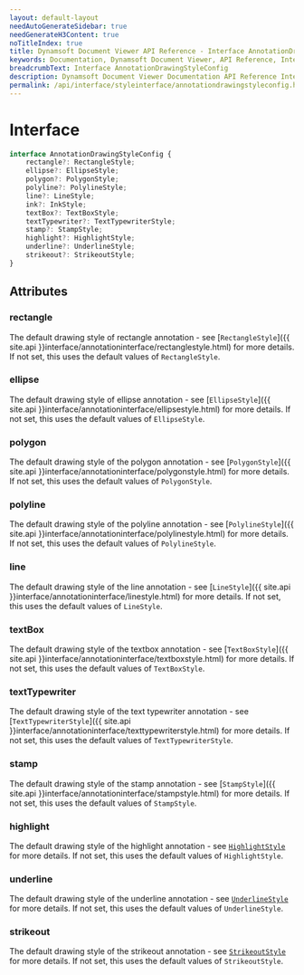 ```yaml
---
layout: default-layout
needAutoGenerateSidebar: true
needGenerateH3Content: true
noTitleIndex: true
title: Dynamsoft Document Viewer API Reference - Interface AnnotationDrawingStyleConfig
keywords: Documentation, Dynamsoft Document Viewer, API Reference, Interface AnnotationDrawingStyleConfig
breadcrumbText: Interface AnnotationDrawingStyleConfig
description: Dynamsoft Document Viewer Documentation API Reference Interface AnnotationDrawingStyleConfig Page
permalink: /api/interface/styleinterface/annotationdrawingstyleconfig.html
---
```


# Interface

```typescript
interface AnnotationDrawingStyleConfig {
    rectangle?: RectangleStyle;
    ellipse?: EllipseStyle;
    polygon?: PolygonStyle;
    polyline?: PolylineStyle;
    line?: LineStyle;
    ink?: InkStyle;
    textBox?: TextBoxStyle;
    textTypewriter?: TextTypewriterStyle;
    stamp?: StampStyle;
    highlight?: HighlightStyle;
    underline?: UnderlineStyle;
    strikeout?: StrikeoutStyle;
}
```

## Attributes

### rectangle

The default drawing style of rectangle annotation - see [`RectangleStyle`]({{ site.api }}interface/annotationinterface/rectanglestyle.html) for more details. If not set, this uses the default values of `RectangleStyle`.

### ellipse

The default drawing style of ellipse annotation - see [`EllipseStyle`]({{ site.api }}interface/annotationinterface/ellipsestyle.html) for more details. If not set, this uses the default values of `EllipseStyle`.

### polygon

The default drawing style of the polygon annotation - see [`PolygonStyle`]({{ site.api }}interface/annotationinterface/polygonstyle.html) for more details. If not set, this uses the default values of `PolygonStyle`.

### polyline

The default drawing style of the polyline annotation - see [`PolylineStyle`]({{ site.api }}interface/annotationinterface/polylinestyle.html) for more details. If not set, this uses the default values of `PolylineStyle`.

### line

The default drawing style of the line annotation - see [`LineStyle`]({{ site.api }}interface/annotationinterface/linestyle.html) for more details. If not set, this uses the default values of `LineStyle`.

### textBox

The default drawing style of the textbox annotation - see [`TextBoxStyle`]({{ site.api }}interface/annotationinterface/textboxstyle.html) for more details. If not set, this uses the default values of `TextBoxStyle`.

### textTypewriter

The default drawing style of the text typewriter annotation - see [`TextTypewriterStyle`]({{ site.api }}interface/annotationinterface/texttypewriterstyle.html) for more details. If not set, this uses the default values of `TextTypewriterStyle`.

### stamp

The default drawing style of the stamp annotation - see [`StampStyle`]({{ site.api }}interface/annotationinterface/stampstyle.html) for more details. If not set, this uses the default values of `StampStyle`.

### highlight

The default drawing style of the highlight annotation - see [`HighlightStyle`](/api/interface/annotationinterface/highlightstyle.md) for more details. If not set, this uses the default values of `HighlightStyle`.

### underline

The default drawing style of the underline annotation - see [`UnderlineStyle`](/api/interface/annotationinterface/underlinestyle.md) for more details. If not set, this uses the default values of `UnderlineStyle`.

### strikeout

The default drawing style of the strikeout annotation - see [`StrikeoutStyle`](/api/interface/annotationinterface/strikeoutstyle.md) for more details. If not set, this uses the default values of `StrikeoutStyle`.

